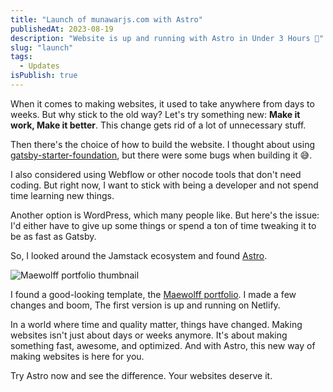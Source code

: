 ```yaml
---
title: "Launch of munawarjs.com with Astro"
publishedAt: 2023-08-19
description: "Website is up and running with Astro in Under 3 Hours 🤩"
slug: "launch"
tags:
  - Updates
isPublish: true
---
```


When it comes to making websites, it used to take anywhere from days to weeks. But why stick to the old way? Let's try something new: **Make it work, Make it better**. This change gets rid of a lot of unnecessary stuff.

Then there's the choice of how to build the website. I thought about using [gatsby-starter-foundation](https://github.com/stackrole/gatsby-starter-foundation), but there were some bugs when building it 😅.

I also considered using Webflow or other nocode tools that don't need coding. But right now, I want to stick with being a developer and not spend time learning new things.

Another option is WordPress, which many people like. But here's the issue: I'd either have to give up some things or spend a ton of time tweaking it to be as fast as Gatsby.

So, I looked around the Jamstack ecosystem and found [Astro](https://astro.build/).

<img src="/opengraph-image.jpg" alt="Maewolff portfolio thumbnail"/>

I found a good-looking template, the [Maewolff portfolio](https://astro.build/themes/details/maewolff-portfolio-template/). I made a few changes and boom, The first version is up and running on Netlify.

In a world where time and quality matter, things have changed. Making websites isn't just about days or weeks anymore. It's about making something fast, awesome, and optimized. And with Astro, this new way of making websites is here for you.

Try Astro now and see the difference. Your websites deserve it. 